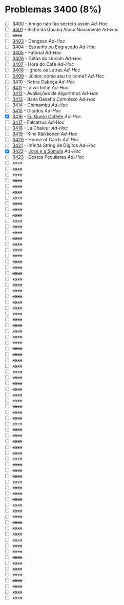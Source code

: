 # Problemas 3400 (8%)

- [ ]  [3400](https://www.beecrowd.com.br/judge/pt/problems/view/3400) - Amigo não tão secreto assim *Ad-Hoc*
- [ ]  [3401](https://www.beecrowd.com.br/judge/pt/problems/view/3401) - Bicho da Goiaba Ataca Novamente *Ad-Hoc*
- [ ] ~~xxxx~~
- [ ]  [3403](https://www.beecrowd.com.br/judge/pt/problems/view/3403) - Dengoso *Ad-Hoc*
- [ ]  [3404](https://www.beecrowd.com.br/judge/pt/problems/view/3404) - Estranho ou Engraçado *Ad-Hoc*
- [ ]  [3405](https://www.beecrowd.com.br/judge/pt/problems/view/3405) - Fatorial *Ad-Hoc*
- [ ]  [3406](https://www.beecrowd.com.br/judge/pt/problems/view/3406) - Gatas do Lincoln *Ad-Hoc*
- [ ]  [3407](https://www.beecrowd.com.br/judge/pt/problems/view/3407) - Hora do Café *Ad-Hoc*
- [ ]  [3408](https://www.beecrowd.com.br/judge/pt/problems/view/3408) - Ignore as Letras *Ad-Hoc*
- [ ]  [3409](https://www.beecrowd.com.br/judge/pt/problems/view/3409) - Júnior, como seu tio come? *Ad-Hoc*
- [ ]  [3410](https://www.beecrowd.com.br/judge/pt/problems/view/3410) - Kebra Cabeça *Ad-Hoc*
- [ ]  [3411](https://www.beecrowd.com.br/judge/pt/problems/view/3411) - Lá vai tinta! *Ad-Hoc*
- [ ]  [3412](https://www.beecrowd.com.br/judge/pt/problems/view/3412) - Avaliações de Algoritmos *Ad-Hoc*
- [ ]  [3413](https://www.beecrowd.com.br/judge/pt/problems/view/3413) - Baita Desafio Complexo *Ad-Hoc*
- [ ]  [3414](https://www.beecrowd.com.br/judge/pt/problems/view/3414) - Chimambu *Ad-Hoc*
- [ ]  [3415](https://www.beecrowd.com.br/judge/pt/problems/view/3415) - Ditados *Ad-Hoc*
- [x]  [3416](https://www.beecrowd.com.br/judge/pt/problems/view/3416) - [Eu Quero Cafééé](https://github.com/potigol/beecrowd/blob/master/src/3400/3416.poti) *Ad-Hoc*
- [ ]  [3417](https://www.beecrowd.com.br/judge/pt/problems/view/3417) - Falcatrua *Ad-Hoc*
- [ ]  [3418](https://www.beecrowd.com.br/judge/pt/problems/view/3418) - La Chaleur *Ad-Hoc*
- [ ]  [3419](https://www.beecrowd.com.br/judge/pt/problems/view/3419) - Kimi Räikkönen *Ad-Hoc*
- [ ]  [3420](https://www.beecrowd.com.br/judge/pt/problems/view/3420) - House of Cards *Ad-Hoc*
- [ ]  [3421](https://www.beecrowd.com.br/judge/pt/problems/view/3421) - Infinita String de Dígitos *Ad-Hoc*
- [x]  [3422](https://www.beecrowd.com.br/judge/pt/problems/view/3422) - [José e a Súmula](https://github.com/potigol/beecrowd/blob/master/src/3400/3422.poti) *Ad-Hoc*
- [ ]  [3423](https://www.beecrowd.com.br/judge/pt/problems/view/3423) - Gostos Peculiares *Ad-Hoc*
- [ ] ~~xxxx~~
- [ ] ~~xxxx~~
- [ ] ~~xxxx~~
- [ ] ~~xxxx~~
- [ ] ~~xxxx~~
- [ ] ~~xxxx~~
- [ ] ~~xxxx~~
- [ ] ~~xxxx~~
- [ ] ~~xxxx~~
- [ ] ~~xxxx~~
- [ ] ~~xxxx~~
- [ ] ~~xxxx~~
- [ ] ~~xxxx~~
- [ ] ~~xxxx~~
- [ ] ~~xxxx~~
- [ ] ~~xxxx~~
- [ ] ~~xxxx~~
- [ ] ~~xxxx~~
- [ ] ~~xxxx~~
- [ ] ~~xxxx~~
- [ ] ~~xxxx~~
- [ ] ~~xxxx~~
- [ ] ~~xxxx~~
- [ ] ~~xxxx~~
- [ ] ~~xxxx~~
- [ ] ~~xxxx~~
- [ ] ~~xxxx~~
- [ ] ~~xxxx~~
- [ ] ~~xxxx~~
- [ ] ~~xxxx~~
- [ ] ~~xxxx~~
- [ ] ~~xxxx~~
- [ ] ~~xxxx~~
- [ ] ~~xxxx~~
- [ ] ~~xxxx~~
- [ ] ~~xxxx~~
- [ ] ~~xxxx~~
- [ ] ~~xxxx~~
- [ ] ~~xxxx~~
- [ ] ~~xxxx~~
- [ ] ~~xxxx~~
- [ ] ~~xxxx~~
- [ ] ~~xxxx~~
- [ ] ~~xxxx~~
- [ ] ~~xxxx~~
- [ ] ~~xxxx~~
- [ ] ~~xxxx~~
- [ ] ~~xxxx~~
- [ ] ~~xxxx~~
- [ ] ~~xxxx~~
- [ ] ~~xxxx~~
- [ ] ~~xxxx~~
- [ ] ~~xxxx~~
- [ ] ~~xxxx~~
- [ ] ~~xxxx~~
- [ ] ~~xxxx~~
- [ ] ~~xxxx~~
- [ ] ~~xxxx~~
- [ ] ~~xxxx~~
- [ ] ~~xxxx~~
- [ ] ~~xxxx~~
- [ ] ~~xxxx~~
- [ ] ~~xxxx~~
- [ ] ~~xxxx~~
- [ ] ~~xxxx~~
- [ ] ~~xxxx~~
- [ ] ~~xxxx~~
- [ ] ~~xxxx~~
- [ ] ~~xxxx~~
- [ ] ~~xxxx~~
- [ ] ~~xxxx~~
- [ ] ~~xxxx~~
- [ ] ~~xxxx~~
- [ ] ~~xxxx~~
- [ ] ~~xxxx~~
- [ ] ~~xxxx~~
